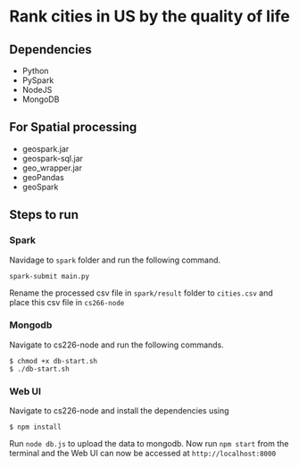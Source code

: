 # Rank cities in US by the quality of life

## Dependencies
- Python
- PySpark
- NodeJS
- MongoDB

## For Spatial processing
- geospark.jar
- geospark-sql.jar
- geo_wrapper.jar
- geoPandas
- geoSpark


## Steps to run

### Spark
Navidage to ```spark``` folder and run the following command.
```
spark-submit main.py
```
Rename the processed csv file in ```spark/result``` folder to ```cities.csv``` and place this csv file in ```cs266-node```

### Mongodb
Navigate to cs226-node and run the following commands.
```
$ chmod +x db-start.sh
$ ./db-start.sh
```

### Web UI

Navigate to cs226-node and install the dependencies using
```
$ npm install
```
Run ```node db.js``` to upload the data to mongodb. Now run ```npm start``` from the terminal and the Web UI can now be accessed at ```http://localhost:8000```
